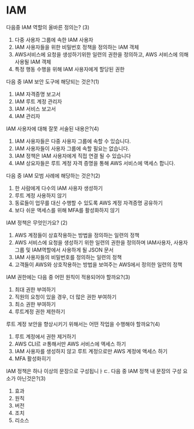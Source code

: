 # IAM 
다음중 IAM 역할의 올바른 정의는? (3)
 1. 다중 사용자 그룹에 속한 IAM 사용자
 2. IAM 사용자들을 위한 비밀번호 정책을 정의하는 IAM 객체
 3. AWS서비스에 요청을 생성하기위한 일련의 권한을 정의하고, AWS 서비스에 의해 사용될 IAM 객체 
 4. 특정 행동 수행을 위해 IAM 사용자에게 할당된 권한

다음 중 IAM 보안 도구에 해당되는 것은?(1)
 1. IAM 자격증명 보고서
 2. IAM 루트 계정 관리자
 3. IAM 서비스 보고서
 4. IAM 관리자

IAM 사용자에 대해 잘못 서술된 내용은?(4)
 1. IAM 사용자들은 다중 사용자 그룹에 속할 수 있습니다. 
 2. IAM 사용자들이 사용자 그룹에 속할 필요는 없습니다.
 3. IAM 정책은 IAM 사용자에게 직접 연결 될 수 있습니다
 4. IAM 상요자들은 루트 계정 자격 증명을 통해 AWS 서비스에 액세스 합니다.

다음 중 IAM 모범 사례에 해당하는 것은?(2)
 1. 한 사람에게 다수의 IAM 사용자 생성하기
 2. 루트 계정 사용하지 않기
 3. 동료들이 업무를 대신 수행할 수 있도록 AWS 계정 자격증명 공유하기
 4. 보다 쉬운 액세스를 위해 MFA를 활성화하지 않기

IAM 정책은 무엇인가요? (2)
 1. AWS 계정들이 상효작용하는 방법을 정의하는 일련의 정책
 2. AWS 서비스에 요청을 생성하기 위한 일련의 권한을 정의하며 IAM사용자, 사용자 그룹 및 IAM역할에서 사용하게 될 JSON 문서
 3. IAM 사용자들의 비밀번호를 정의하는 일련의 정책
 4. 고객들이 AWS와 상호작용하는 방법을 보여주는 AWS에서 정의한 일련의 정책

IAM 권한에는 다음 중 어떤 원칙이 적용되어야 할까요?(3)
 1. 최대 권한 부여하기
 2. 직원의 요청이 있을 경우, 더 많은 권한 부여하기
 3. 최소 권한 부여하기
 4. 루트계정 권한 제한하기


루트 계정 보안을 향상시키기 위해서는 어떤 작업을 수행해야 할까요?(4)
 1. 루트 계정에서 권한 제거하기
 2. AWS CLI르 ㄹ통해서만 AWS 서비스에 액세스 하기
 3. IAM 사용자를 생성하지 않고 루트 계정으로만 AWS 계정에 액세스 하기
 4. MFA 활성화히기

IAM 정책은 하나 이상의 문장으로 구성됩니ㅏㄷ. 다음 중 IAM 정책 내 문장의 구성 요소가 아닌것은?(3)
 1. 효과
 2. 원칙
 3. 버전
 4. 조치
 5. 리소스